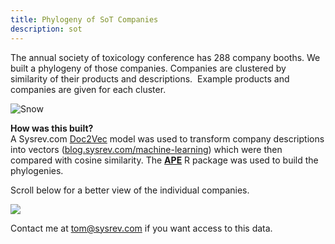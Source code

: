 ```yaml
---
title: Phylogeny of SoT Companies
description: sot
---
```

The annual society of toxicology conference has 288 company booths. We
built a phylogeny of those companies. Companies are clustered by
similarity of their products and descriptions.  Example products and
companies are given for each cluster.

![Snow](/content/images/2020/02/companycluster-1.svg)

**How was this built?**  
A Sysrev.com
[Doc2Vec](https://deeplearning4j.org/docs/latest/deeplearning4j-nlp-doc2vec)
model was used to transform company descriptions into vectors
([blog.sysrev.com/machine-learning](https://blog.sysrev.com/machine-learning))
which were then compared with cosine similarity. The
**[APE](https://cran.r-project.org/web/packages/ape/ape.pdf)** R package
was used to build the phylogenies.

Scroll below for a better view of the individual companies.  

<img src="https://sysrev-docs.s3.amazonaws.com/_posts/blog/content/images/2020/02/vertPhylo-2.svg" class="kg-image" />

Contact me at tom@sysrev.com if you want access to this data.  

